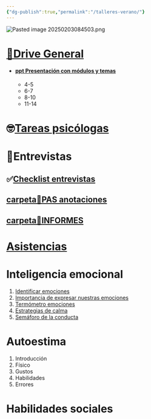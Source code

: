 ```yaml
---
{"dg-publish":true,"permalink":"/talleres-verano/"}
---
```



![Pasted image 20250203084503.png](/img/user/Pasted%20image%2020250203084503.png)
 
#  [ 🐧Drive General](https://drive.google.com/drive/folders/174eJcC0jv5xoKCyZfN_ReXhYblsYG9Xp)
- #### [ppt Presentación con módulos y temas](https://docs.google.com/presentation/d/1QUcv_6N3MKA3jfXdNdWRrE3kfFZIoh0m/edit#slide=id.p21)
	- 4-5
	- 6-7
	- 8-10 
	- 11-14 
# 🤓[Tareas psicólogas](https://docs.google.com/spreadsheets/d/12zTu47K9cDH-ye0xJ9JasigGGmUxVwdKONgtPk_9nD0/edit?gid=127917895#gid=127917895)
# 🎤Entrevistas
## ✅[Checklist entrevistas](https://docs.google.com/spreadsheets/d/1b09ZDIn6xWUomKmZaUPxIBG2VnslWR3yZl7zhTrdgvA/edit?usp=sharing) 
## [ carpeta📝PAS anotaciones](https://drive.google.com/drive/folders/1X0oQUpX9Bu-vouNFFxLpbQJ18jzN3wTd)
## [ carpeta📝INFORMES](https://drive.google.com/drive/folders/1Bpj1us57SJoj8QK7JkNIXKwa37nrOmFl)
# [Asistencias](https://docs.google.com/spreadsheets/d/1lu2rce7V7RHWnKniSv-6-c7EOMhnjZHD/edit?usp=drive_link&ouid=115101375739434327038&rtpof=true&sd=true)
# Inteligencia emocional
1. [Identificar emociones](https://docs.google.com/document/d/1iz9fvEl5P4KTvfsMhugNSTaC7XvQ2CdFmhpQUh3rQEQ/edit?tab=t.0)
2. [Importancia de expresar nuestras emociones](https://docs.google.com/document/d/1PS7lWBd4f6BJL93mCeQwTo3a_4nj-sIMe2sxFWInItA/edit?usp=sharing)
3. [Termómetro emociones](https://docs.google.com/document/d/11W3RdQsdg0RAwss9gYTGN1VHYH29LWG117OD6D2Cfq8/edit?usp=sharing)
4. [Estrategias de calma](https://docs.google.com/document/d/1cxYJKjkpu0w3GsB8rs7hdyt5FMbmVS8L/edit?usp=sharing&ouid=115101375739434327038&rtpof=true&sd=true)
5. [Semáforo de la conducta](https://docs.google.com/document/d/1ydad0s5J-CGVdXeUd5RqiDYnqXnAeJ9b/edit?usp=sharing&ouid=115101375739434327038&rtpof=true&sd=true)
# Autoestima
1. Introducción
2. Físico
3. Gustos
4. Habilidades
5. Errores

# Habilidades sociales

